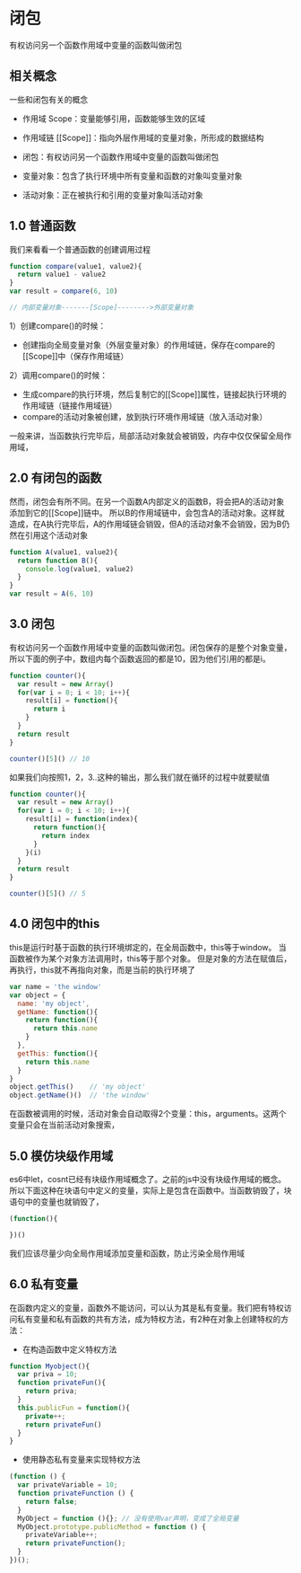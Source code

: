 
# 闭包
有权访问另一个函数作用域中变量的函数叫做闭包

## 相关概念
一些和闭包有关的概念
- 作用域 Scope：变量能够引用，函数能够生效的区域

- 作用域链 [[Scope]]：指向外层作用域的变量对象，所形成的数据结构

- 闭包：有权访问另一个函数作用域中变量的函数叫做闭包

- 变量对象：包含了执行环境中所有变量和函数的对象叫变量对象

- 活动对象：正在被执行和引用的变量对象叫活动对象



## 1.0 普通函数
我们来看看一个普通函数的创建调用过程

```js
function compare(value1, value2){
  return value1 - value2
}
var result = compare(6, 10)

// 内部变量对象-------[Scope]-------->外部变量对象
```

1）创建compare()的时候：
- 创建指向全局变量对象（外层变量对象）的作用域链，保存在compare的[[Scope]]中（保存作用域链）

2）调用compare()的时候：
- 生成compare的执行环境，然后复制它的[[Scope]]属性，链接起执行环境的作用域链（链接作用域链）
- compare的活动对象被创建，放到执行环境作用域链（放入活动对象）

一般来讲，当函数执行完毕后，局部活动对象就会被销毁，内存中仅仅保留全局作用域，


## 2.0 有闭包的函数
然而，闭包会有所不同。在另一个函数A内部定义的函数B，将会把A的活动对象添加到它的[[Scope]]链中。
所以B的作用域链中，会包含A的活动对象。这样就造成，在A执行完毕后，A的作用域链会销毁，但A的活动对象不会销毁，因为B仍然在引用这个活动对象
```js
function A(value1, value2){
  return function B(){
    console.log(value1, value2)
  }
}
var result = A(6, 10)
```



## 3.0 闭包

有权访问另一个函数作用域中变量的函数叫做闭包。闭包保存的是整个对象变量，所以下面的例子中，数组内每个函数返回的都是10，因为他们引用的都是i。
```js
function counter(){
  var result = new Array()
  for(var i = 0; i < 10; i++){
    result[i] = function(){
      return i
    }
  }
  return result
}

counter()[5]() // 10
```

如果我们向按照1，2，3..这种的输出，那么我们就在循环的过程中就要赋值
```js
function counter(){
  var result = new Array()
  for(var i = 0; i < 10; i++){
    result[i] = function(index){
      return function(){
        return index
      }
    }(i)
  }
  return result
}

counter()[5]() // 5
```




## 4.0 闭包中的this
this是运行时基于函数的执行环境绑定的，在全局函数中，this等于window。
当函数被作为某个对象方法调用时，this等于那个对象。
但是对象的方法在赋值后，再执行，this就不再指向对象，而是当前的执行环境了
```js
var name = 'the window'
var object = {
  name: 'my object',
  getName: function(){
    return function(){
      return this.name
    }
  },
  getThis: function(){
    return this.name
  }
}
object.getThis()    // 'my object'
object.getName()()  // 'the window'
```
在函数被调用的时候，活动对象会自动取得2个变量：this，arguments。这两个变量只会在当前活动对象搜索，


## 5.0 模仿块级作用域
es6中let，cosnt已经有块级作用域概念了。之前的js中没有块级作用域的概念。所以下面这种在块语句中定义的变量，实际上是包含在函数中。当函数销毁了，块语句中的变量也就销毁了，
```javascript
(function(){

})()
```
我们应该尽量少向全局作用域添加变量和函数，防止污染全局作用域





## 6.0 私有变量
在函数内定义的变量，函数外不能访问，可以认为其是私有变量。我们把有特权访问私有变量和私有函数的共有方法，成为特权方法，有2种在对象上创建特权的方法：

- 在构造函数中定义特权方法
```js
function Myobject(){
  var priva = 10;
  function privateFun(){
    return priva;
  }
  this.publicFun = function(){
    private++;
    return privateFun()
  }
}
```

- 使用静态私有变量来实现特权方法
```js
(function () {
  var privateVariable = 10;
  function privateFunction () {
    return false;
  }
  MyObject = function (){}; // 没有使用var声明，变成了全局变量   
  MyObject.prototype.publicMethod = function () {
    privateVariable++;
    return privateFunction();
  }
})();
```
